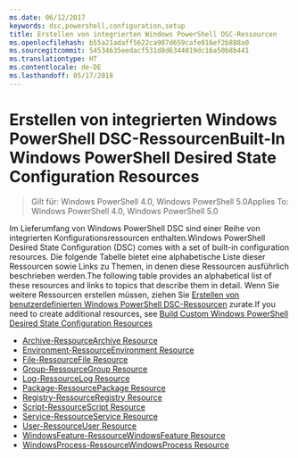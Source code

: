 ```yaml
---
ms.date: 06/12/2017
keywords: dsc,powershell,configuration,setup
title: Erstellen von integrierten Windows PowerShell DSC-Ressourcen
ms.openlocfilehash: b55a21adaff5622ca987d659cafe016ef2b888a0
ms.sourcegitcommit: 54534635eedacf531d8d6344019dc16a50b8b441
ms.translationtype: HT
ms.contentlocale: de-DE
ms.lasthandoff: 05/17/2018
---
```

# <a name="built-in-windows-powershell-desired-state-configuration-resources"></a><span data-ttu-id="3f935-103">Erstellen von integrierten Windows PowerShell DSC-Ressourcen</span><span class="sxs-lookup"><span data-stu-id="3f935-103">Built-In Windows PowerShell Desired State Configuration Resources</span></span>

> <span data-ttu-id="3f935-104">Gilt für: Windows PowerShell 4.0, Windows PowerShell 5.0</span><span class="sxs-lookup"><span data-stu-id="3f935-104">Applies To: Windows PowerShell 4.0, Windows PowerShell 5.0</span></span>

<span data-ttu-id="3f935-105">Im Lieferumfang von Windows PowerShell DSC sind einer Reihe von integrierten Konfigurationsressourcen enthalten.</span><span class="sxs-lookup"><span data-stu-id="3f935-105">Windows PowerShell Desired State Configuration (DSC) comes with a set of built-in configuration resources.</span></span> <span data-ttu-id="3f935-106">Die folgende Tabelle bietet eine alphabetische Liste dieser Ressourcen sowie Links zu Themen, in denen diese Ressourcen ausführlich beschrieben werden.</span><span class="sxs-lookup"><span data-stu-id="3f935-106">The following table provides an alphabetical list of these resources and links to topics that describe them in detail.</span></span> <span data-ttu-id="3f935-107">Wenn Sie weitere Ressourcen erstellen müssen, ziehen Sie [Erstellen von benutzerdefinierten Windows PowerShell DSC-Ressourcen](authoringResource.md) zurate.</span><span class="sxs-lookup"><span data-stu-id="3f935-107">If you need to create additional resources, see [Build Custom Windows PowerShell Desired State Configuration Resources](authoringResource.md)</span></span>

* [<span data-ttu-id="3f935-108">Archive-Ressource</span><span class="sxs-lookup"><span data-stu-id="3f935-108">Archive Resource</span></span>](archiveResource.md)
* [<span data-ttu-id="3f935-109">Environment-Ressource</span><span class="sxs-lookup"><span data-stu-id="3f935-109">Environment Resource</span></span>](environmentResource.md)
* [<span data-ttu-id="3f935-110">File-Ressource</span><span class="sxs-lookup"><span data-stu-id="3f935-110">File Resource</span></span>](fileResource.md)
* [<span data-ttu-id="3f935-111">Group-Ressource</span><span class="sxs-lookup"><span data-stu-id="3f935-111">Group Resource</span></span>](groupResource.md)
* [<span data-ttu-id="3f935-112">Log-Ressource</span><span class="sxs-lookup"><span data-stu-id="3f935-112">Log Resource</span></span>](logResource.md)
* [<span data-ttu-id="3f935-113">Package-Ressource</span><span class="sxs-lookup"><span data-stu-id="3f935-113">Package Resource</span></span>](packageResource.md)
* [<span data-ttu-id="3f935-114">Registry-Ressource</span><span class="sxs-lookup"><span data-stu-id="3f935-114">Registry Resource</span></span>](registryResource.md)
* [<span data-ttu-id="3f935-115">Script-Ressource</span><span class="sxs-lookup"><span data-stu-id="3f935-115">Script Resource</span></span>](scriptResource.md)
* [<span data-ttu-id="3f935-116">Service-Ressource</span><span class="sxs-lookup"><span data-stu-id="3f935-116">Service Resource</span></span>](serviceResource.md)
* [<span data-ttu-id="3f935-117">User-Ressource</span><span class="sxs-lookup"><span data-stu-id="3f935-117">User Resource</span></span>](userResource.md)
* [<span data-ttu-id="3f935-118">WindowsFeature-Ressource</span><span class="sxs-lookup"><span data-stu-id="3f935-118">WindowsFeature Resource</span></span>](windowsfeatureResource.md)
* [<span data-ttu-id="3f935-119">WindowsProcess-Ressource</span><span class="sxs-lookup"><span data-stu-id="3f935-119">WindowsProcess Resource</span></span>](windowsProcessResource.md)